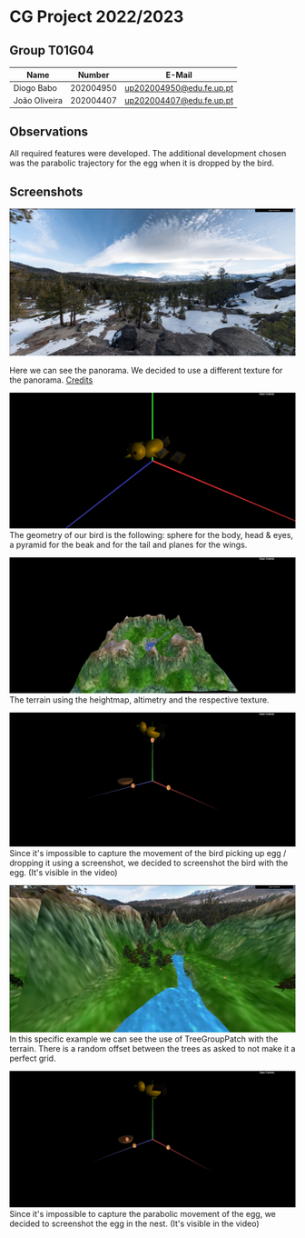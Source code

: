 # CG Project 2022/2023

## Group T01G04
| Name             | Number    | E-Mail             |
| ---------------- | --------- | ------------------ |
| Diogo Babo         | 202004950 | up202004950@edu.fe.up.pt                |
| João Oliveira       | 202004407 | up202004407@edu.fe.up.pt                |


## Observations
All required features were developed. The additional development chosen was the parabolic trajectory for the egg when it is dropped by the bird.


## Screenshots
![Screenshot 1](screenshots/project-t01g04-1.png)

Here we can see the panorama. We decided to use a different texture for the panorama. [Credits](https://www.flickr.com/photos/onecm/6867917907/in/photolist-bsTSHH-QUdT8i-XtPTb5-4dJZrn-RPPQDc-4Rd7Mg-yPyTvs-WU5ANQ-KUn1j6-QEMFgG-243ehnD-oihhPF-hbgSNF-GHXTiE-24MdbYT-2f1idGL-28CsugU-22GSzy5-HaijVp-CNyunG-KjTk1m-95HMPB-K7RnjK-PmYzDd-2frBCJh-KnnrNG-xUg53q-cnGRbY-Li1tf2-292Yqsq-LkWZFS-HcNoEf-2b5XwhQ-DUtnk-F5kRXw-P7TxHU-JbxSwS-2cJmyXv-26ByHMV-2347gcy-4tv6C2-nGiDnf-27Z1pVW-25SQfFL-4syj9i-28PTMiH-21dd1Ch-NyeDhB-TqUGeU-HLsp5C)

![Screenshot 2](screenshots/project-t01g04-2.png)
The geometry of our bird is the following: sphere for the body, head & eyes, a pyramid for the beak and for the tail and planes for the wings.

![Screenshot 3](screenshots/project-t01g04-3.png)
The terrain using the heightmap, altimetry and the respective texture.

![Screenshot 4](screenshots/project-t01g04-4.png)
Since it's impossible to capture the movement of the bird picking up egg / dropping it using a screenshot, we decided to screenshot the bird with the egg. (It's visible in the video)

![Screenshot 5](screenshots/project-t01g04-5.png)
In this specific example we can see the use of TreeGroupPatch with the terrain. There is a random offset between the trees as asked to not make it a perfect grid.

![Screenshot 6](screenshots/project-t01g04-6.png)
Since it's impossible to capture the parabolic movement of the egg, we decided to screenshot the egg in the nest. (It's visible in the video)
